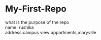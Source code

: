# My-First-Repo
what is the purpose of the repo
<br>
name: rushika
<br>
address:campus view appartments,maryville
